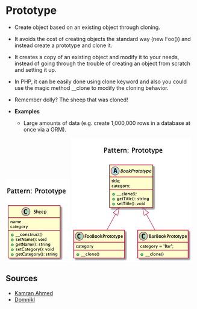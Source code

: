 # Prototype

+ Create object based on an existing object through cloning.

+ It avoids the cost of creating objects the standard way (new Foo()) and instead create a prototype and clone it.

+ It creates a copy of an existing object and modify it to your needs, instead of going through the trouble of creating an object from scratch and setting it up.

+ In PHP, it can be easily done using clone keyword and also you could use the magic method __clone to modify the cloning behavior.

+ Remember dolly? The sheep that was cloned! 

+ **Examples**
	+ Large amounts of data (e.g. create 1,000,000 rows in a database at once via a ORM).
  
<!--
## Recipe
+ Create a class 
-->

![](kamran-ahmed/diagram.png)
![](domnikl/diagram.png)

## Sources
+ [Kamran Ahmed](https://github.com/kamranahmedse/design-patterns-for-humans#-prototype)
+ [Domnikl](https://github.com/domnikl/DesignPatternsPHP/tree/master/Creational/Prototype)
